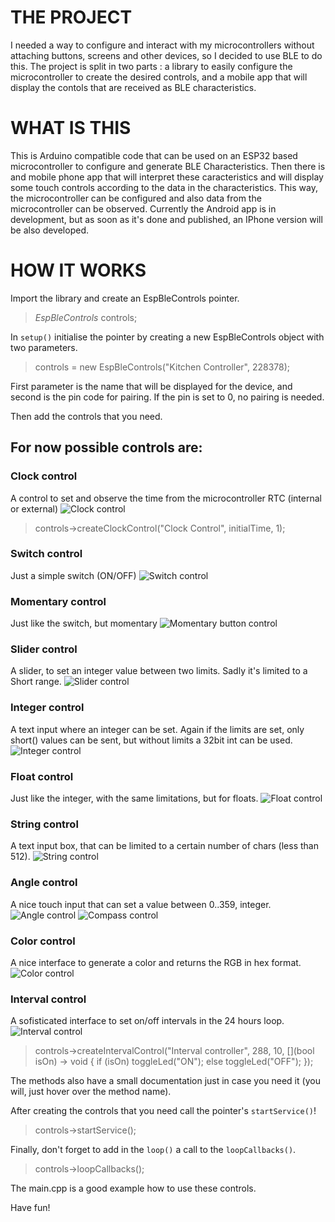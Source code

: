 # THE PROJECT

I needed a way to configure and interact with my microcontrollers without attaching buttons, screens and other devices, so I decided to use BLE to do this.
The project is split in two parts : a library to easily configure the microcontroller to create the desired controls, and a mobile app that will display the contols that are received as BLE characteristics.

# WHAT IS THIS

This is Arduino compatible code that can be used on an ESP32 based microcontroller to configure and generate BLE Characteristics.
Then there is and mobile phone app that will interpret these caracteristics and will display some touch controls according to the data in the characteristics.
This way, the microcontroller can be configured and also data from the microcontroller can be observed.
Currently the Android app is in development, but as soon as it's done and published, an IPhone version will be also developed.

# HOW IT WORKS

Import the library and create an EspBleControls pointer.

> *EspBleControls* controls;

In ``setup()`` initialise the pointer by creating a new EspBleControls object with two parameters.

> controls = new EspBleControls("Kitchen Controller", 228378);

First parameter is the name that will be displayed for the device, and second is the pin code for pairing. If the pin is set to 0, no pairing is needed.

Then add the controls that you need.
## For now possible controls are:

### Clock control
A control to set and observe the time from the microcontroller RTC (internal or external)
![Clock control](/media/clock.png "Clock control")

> controls->createClockControl("Clock Control", initialTime, 1);

### Switch control
Just a simple switch (ON/OFF)
![Switch control](/media/switch.png "Switch control")

### Momentary control
Just like the switch, but momentary
![Momentary button control](/media/momentary.png "Momentary button control")

### Slider control
A slider, to set an integer value between two limits. Sadly it's limited to a Short range.
![Slider control](/media/slider.png "Slider control")

### Integer control
A text input where an integer can be set. Again if the limits are set, only short() values can be sent, but without limits a 32bit int can be used.
![Integer control](/media/integer.png "Integer control")

### Float control
Just like the integer, with the same limitations, but for floats.
![Float control](/media/float.png "Float control")

### String control
A text input box, that can be limited to a certain number of chars (less than 512).
![String control](/media/string.png "String control")

### Angle control
A nice touch input that can set a value between 0..359, integer.
![Angle control](/media/angle.png "Angle control")
![Compass control](/media/compass.png "Compass control")

### Color control
A nice interface to generate a color and returns the RGB in hex format.
![Color control](/media/color.png "Color control")

### Interval control
A sofisticated interface to set on/off intervals in the 24 hours loop.
![Interval control](/media/interval.png "Interval control")

> controls->createIntervalControl("Interval controller", 288, 10, [](bool isOn) -> void { if (isOn) toggleLed("ON"); else toggleLed("OFF"); });

The methods also have a small documentation just in case you need it (you will, just hover over the method name).

After creating the controls that you need call the pointer's ``startService()``!

> controls->startService();

Finally, don't forget to add in the ``loop()`` a call to the ``loopCallbacks()``.

> controls->loopCallbacks();

The main.cpp is a good example how to use these controls.

Have fun!
